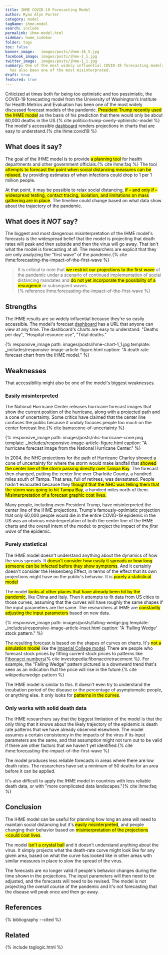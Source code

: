 ```yaml
---
title: IHME COVID-19 Forecasting Model
author: Ryan Alyn Porter
category: model
tagName: ihme-model
search: include
permalink: ihme-model.html
sidebar: home_sidebar
folder: tags
toc: false
banner_image:   images/posts/ihme-16_5.jpg
facebook_image: images/posts/ihme-1_1.jpg
twitter_image:  images/posts/ihme-1_1.jpg
summary: One of the most widely influential COVID-19 forecasting models
  has also been one of the most misinterpreted.
draft: true
featured: true
---
```


Criticized at times both for being too optimistic and too pessimistic, the COVID-19 forecasting model from the University of Washington’s Institute for Health Metrics and Evaluation has been one of the most widely discussed forecast models of the pandemic.  <mark>President Trump recently used the IHME model</mark> as the basis of his prediction that there would only be about 60,000 deaths in the US.{% cite politico:trump-overly-optimistic-model %}  The model's accessible [dashboard](https://covid19.healthdata.org/united-states-of-america) renders projections in charts that are easy to understand.{% cite ihme:covid19 %}

## What does it say?

The goal of the IHME model is to provide <mark>a planning tool</mark> for health departments and other government officials.{% cite ihme:faq %}  The tool <mark>attempts to forecast the point when social distancing measures can be relaxed</mark>, by providing estimates of when infections could drop to 1 per 1 million people.

At that point, it may be possible to relax social distancing, <mark>if – and only if – widespread testing, contact tracing, isolation, and limitations on mass gathering are in place</mark>. The timeline could change based on what data show about the trajectory of the pandemic.

## What does it _NOT_ say?

The biggest and most dangerous misinterpretation of the IHME model's forecasts is the widespread belief that the model is projecting that death rates will peak and then subside and then the virus will go away.  That isn't what the model is forecasting at all. The researchers are explicit that they are only analyzing the "first wave" of the pandemic.{% cite ihme:forecasting-the-impact-of-the-first-wave %}

<blockquote class="blockquote">
It is critical to note that <mark>we restrict our projections to the first wave</mark> of the pandemic under a scenario of continued implementation of social distancing mandates and <mark>do not yet incorporate the possibility of a resurgence</mark> or subsequent waves.
<footer>{% reference ihme:forecasting-the-impact-of-the-first-wave %}</footer>
</blockquote>

## Strengths

The IHME results are so widely influential because they're so easily accessible.  The model's forecast [dashboard](https://covid19.healthdata.org/united-states-of-america) has a URL that anyone can view at any time.  The dashboard's charts are easy to understand: "Deaths per day", "Hospital resource use", "Total deaths."

{% responsive_image path: images/posts/ihme-chart-1_1.jpg
  template: _includes/responsive-image-article-figure.html
  caption: "A death rate forecast chart from the IHME model." %}

## Weaknesses

That accessibility might also be one of the model's biggest weaknesses.

### Easily misinterpreted

The National Hurricane Center releases hurricane forecast images that show the current position of the hurricane, along with a projected path and a cone of uncertainty.  Some critics have claimed that the center line confuses the public because it unduly focuses people too much on the center forecast line.{% cite bams:cone-of-uncertainty %}

{% responsive_image path: images/posts/nhc-hurricane-cone.png
  template: _includes/responsive-image-article-figure.html
  caption: "A hurricane forecast image from the National Hurricane Center." %}

In 2004, the NHC projections for the path of Hurricane Charley showed a cone of uncertainty for where the storm would make landfall that <mark>showed the center line of the storm passing directly over Tampa Bay</mark>.  The forecast then changed, putting the center line over Charlotte County, a hundred miles south of Tampa.  That area, full of retirees, was devastated.  People hadn't evacuated because they <mark>thought that the NHC was telling them that the storm was going to hit Tampa Bay</mark>, a hundred miles north of them.  <mark>Misinterpretation of a forecast graphic cost lives.</mark>

Many people, including even President Trump, have misinterpreted the center line of the IHME projections.  Trump's famously-optimistic projection that only 60,000 people would die in the entire COVID-19 epidemic in the US was an obvious misinterpretation of both the center line of the IHME charts and the overall intent of the model: to project the impact of the _first wave_ of the epidemic.

### Purely statistical

The IHME model doesn't understand anything about the dynamics of how the virus spreads. It <mark>doesn't consider how easily it spreads or how long someone can be infected before they show symptoms</mark>.  And it certainly doesn't consider the Heisenberg Effect, in terms of the effect that its own projections might have on the public's behavior.  It is <mark>purely a statistical model</mark>

The model <mark>looks at other places that have already been hit by the pandemic</mark>, like China and Italy.  Then it attempts to fit data from US cities to those curves, assuming that the curves will have roughly the same shapes if the input parameters are the same.  The researchers at IHME are <mark>constantly adjusting the input parameters</mark> based on new data.

{% responsive_image path: images/posts/falling-wedge.jpg
  template: _includes/responsive-image-article-inset.html
  caption: "A 'Falling Wedge' stock pattern." %}

The resulting forecast is based on the shapes of curves on charts.  It's <mark>not a simulation model</mark> like the <a href="/imperial-college-model.html">Imperial College model</a>.  There are people who forecast stock prices by fitting current stock prices to patterns like [Fibonacci numbers](https://www.investopedia.com/ask/answers/05/fibonacciretracement.asp){% cite investopedia:fibonacciretracement %}.
For example, the "Falling Wedge" pattern pictured is a downward trend that's
seen as an indication that the price will rise in the future.{% cite wikipedia:wedge-pattern %}

The IHME model is similar to this.  It doesn't even try to understand the
incubation period of the disease or the percentage of asymptomatic people, or
anything else.  It only looks for <mark>patterns in the curves</mark>.

### Only works with solid death data

The IHME researchers say that the biggest limitation of the model is that the only thing that it knows about the likely trajectory of the epidemic is death rate patterns that we have already observed elsewhere.  The model assumes a certain consistency in the impacts of the virus if its input parameters are the same, and that assumption might not turn out to be valid if there are other factors that we haven't yet identified.{% cite ihme:forecasting-the-impact-of-the-first-wave %}

The model produces less reliable forecasts in areas where there are low death rates.  The researchers have set a minimum of 50 deaths for an area before it can be applied.

It's also difficult to apply the IHME model in countries with less reliable death data, or with "more complicated data landscapes."{% cite ihme:faq %}

## Conclusion

The IHME model can be useful for planning how long an area will need to maintain social distancing but it's <mark>easily misinterpreted</mark>, and people changing their behavior based on <mark>misinterpretation of the projections <could cost lives</mark>.

The model <mark>isn't a crystal ball</mark> and it doesn't understand anything about the virus.  It simply projects what the death-rate curve might look like for any given area, based on what the curve has looked like in other areas with similar measures in place to slow the spread of the virus.

The forecasts are no longer valid if people's behavior changes during the time shown in the projections.  The input parameters will then need to be adjusted, and the forecasts will need to be revised.  The model is not projecting the overall course of the pandemic and it's not forecasting that the disease will peak once and then go away.

<h2>References</h2>

{% bibliography --cited %}

## Related

{% include taglogic.html %}
